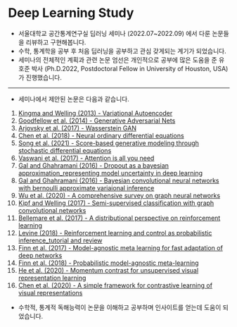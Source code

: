 # Deep Learning Study

- 서울대학교 공간통계연구실 딥러닝 세미나 (2022.07~2022.09) 에서 다룬 논문들을 리뷰하고 구현해봅니다.
- 수학, 통계학을 공부 후 처음 딥러닝을 공부하고 관심 갖게되는 계기가 되었습니다.
- 세미나의 전체적인 계획과 관련 논문 엄선은 개인적으로 공부에 많은 도움을 준 유호준 박사 (Ph.D.2022, Postdoctoral Fellow in University of Houston, USA)가 진행했습니다.

---

- 세미나에서 제안된 논문은 다음과 같습니다.

1. [Kingma and Welling (2013) - Variational Autoencoder](https://arxiv.org/abs/1312.6114)
2. [Goodfellow et al. (2014) - Generative Adversarial Nets](https://arxiv.org/abs/1406.2661)
3. [Arjovsky et al. (2017) - Wasserstein GAN](https://arxiv.org/abs/1701.07875)
4. [Chen et al. (2018) - Neural ordinary differential equations](https://arxiv.org/abs/1806.07366)
5. [Song et al. (2021) - Score-based generative modeling through stochastic differential equations](https://openreview.net/forum?id=PxTIG12RRHS)
6. [Vaswani et al. (2017) - Attention is all you need](https://arxiv.org/abs/1706.03762)
7. [Gal and Ghahramani (2016) - Dropout as a bayesian approximation_representing model uncertainty in deep learning](https://arxiv.org/abs/1506.02142)
8. [Gal and Ghahramani (2016) - Bayesian convolutional neural networks with bernoulli approximate variaional inference](https://arxiv.org/abs/1506.02158)
9. [Wu et al. (2020) - A comprehensive survey on graph neural networks](https://arxiv.org/abs/1901.00596)
10. [Kipf and Welling (2017) - Semi-supervised classification with graph convolutional networks](https://arxiv.org/abs/1609.02907)
11. [Bellemare et al. (2017) - A distributional perspective on reinforcement learning](https://arxiv.org/abs/1707.06887)
12. [Levine (2018) - Reinforcement learning and control as probabilistic inference_tutorial and review](https://arxiv.org/abs/1805.00909)
13. [Finn et al. (2017) - Model-agnostic meta learning for fast adaptation of deep networks](https://arxiv.org/abs/1703.03400)
14. [Finn et al. (2018) - Probabilistic model-agnostic meta-learning](https://arxiv.org/abs/1806.02817)
15. [He et al. (2020) - Momentum contrast for unsupervised visual representation learning](https://arxiv.org/abs/1911.05722)
16. [Chen et al. (2020) - A simple framework for contrastive learning of visual representations](https://arxiv.org/abs/2002.05709)

- 수학적, 통계적 독해능력이 논문을 이해하고 공부하며 인사이트를 얻는데 도움이 되었습니다.


